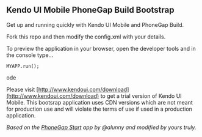 Kendo UI Mobile PhoneGap Build Bootstrap
---

Get up and running quickly with Kendo UI Mobile and PhoneGap Build.

Fork this repo and then modify the config.xml with your details.

To preview the application in your browser, open the developer tools and in the console type...

    MYAPP.run();
    
ode

Please visit [http://www.kendoui.com/download](http://www.kendoui.com/download) to get a trial version of Kendo UI Mobile. This bootsrap application uses CDN versions which are not meant for production use and will violate the terms of use if used in a production application.

_Based on the [PhoneGap Start](https://github.com/phonegap/phonegap-start) app by @alunny and modified by yours truly._
